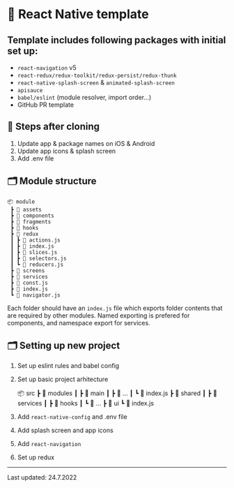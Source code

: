# 🥡 React Native template

## Template includes following packages with initial set up:

- `react-navigation` v5
- `react-redux/redux-toolkit/redux-persist/redux-thunk`
- `react-native-splash-screen` & `animated-splash-screen`
- `apisauce`
- `babel/eslint` (module resolver, import order...)
- GitHub PR template

## 💾 Steps after cloning

1. Update app & package names on iOS & Android
2. Update app icons & splash screen
3. Add .env file

## 🗂 Module structure

    📦 module
     ┣ 📂 assets
     ┣ 📂 components
     ┣ 📂 fragments
     ┣ 📂 hooks
     ┣ 📂 redux
     ┃ ┣ 📜 actions.js
     ┃ ┣ 📜 index.js
     ┃ ┣ 📜 slices.js
     ┃ ┣ 📜 selectors.js
     ┃ ┗ 📜 reducers.js
     ┣ 📂 screens
     ┣ 📂 services
     ┣ 📜 const.js
     ┣ 📜 index.js
     ┗ 📜 navigator.js

Each folder should have an `index.js` file which exports folder contents that are required by other modules.
Named exporting is prefered for components, and namespace export for services.

## 🗂 Setting up new project

1. Set up eslint rules and babel config
2. Set up basic project arhitecture

    📦 src
     ┣ 📂 modules
     ┃ ┣ 📂 main
     ┃ ┣ 📂 ...
     ┃ ┗ 📜 index.js
     ┣ 📂 shared
     ┃ ┣ 📂 services
     ┃ ┣ 📂 hooks
     ┃ ┗ 📂 ...
     ┣ 📂 ui
     ┗ 📜 index.js

3. Add `react-native-config` and .env file
4. Add splash screen and app icons
5. Add `react-navigation`
6. Set up redux

---

Last updated: 24.7.2022

